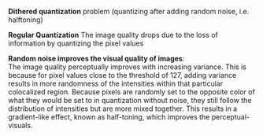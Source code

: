 **Dithered quantization** problem (quantizing after adding random noise, i.e. halftoning)  

**Regular Quantization** 
The image quality drops due to the loss of information by quantizing the pixel values  

**Random noise improves the visual quality of images**:  
The image quality perceptually improves with increasing variance. This is because for pixel values close to the threshold of 127, adding variance results in more randomness of the intensities within that particular colocalized region. Because pixels are randomly set to the opposite color of what they would be set to in quantization without noise, they still follow the distribution of intensities but are more mixed together. This results in a gradient-like effect, known as half-toning, which improves the perceptual-visuals.   